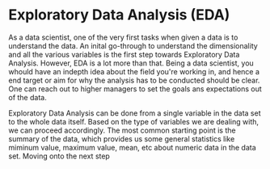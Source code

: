 # Exploratory Data Analysis (EDA)

As a data scientist, one of the very first tasks when given a data is to understand the data. An inital go-through to understand the dimensionality and all the various variables is the first step towards Exploratory Data Analysis. However, EDA is a lot more than that. Being a data scientist, you whould have an indepth idea about the field you're working in, and hence a end target or aim for why the analysis has to be conducted should be clear. One can reach out to higher managers to set the goals ans expectations out of the data.

Exploratory Data Analysis can be done from a single variable in the data set to the whole data itself. Based on the type of variables we are dealing with, we can proceed accordingly. The most common starting point is the summary of the data, which provides us some general statistics like miminum value, maximum value, mean, etc about numeric data in the data set. Moving onto the next step

